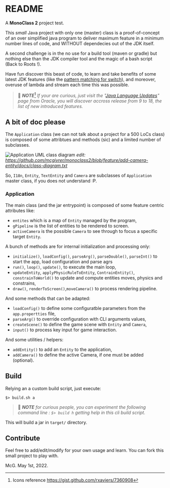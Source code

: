 # README

A **MonoClass 2** project test.

This _small_ Java project with only one (master) class is a proof-of-concept of an over simplified java program to deliver maximum feature in a minimum number lines of code, and WITHOUT dependecies out of the JDK itself.

A second challenge is in the no use for a build tool (maven or gradle) but nothing else than the JDK compiler tool and the magic of a bash script (Back to Roots !).

Have fun discover this beast of code, to learn and take benefits of some latest JDK features (like the [pattern matching for switch](https://openjdk.java.net/jeps/406 "ssee the official specification")), and moreover, overuse of lambda and stream each time this was possible.

> :blue_book: _**NOTE**_[^1]
> _If your are curious, just visit the "[Java Language Updates](https://docs.oracle.com/en/java/javase/18/language/java-language-changes.html "go to official source of information for Java evolution")" page from Oracle, you will discover accross release from 9 to 18, the list of new introduced features._
>
## A bit of doc please

The `Application` class (we can not talk about a project for a 500 LoCs class) is composed of some attribtues and methods (sic) and a limited number of subclasses.

![Application UML class diagram](http://www.plantuml.com/plantuml/proxy?cache=no&src=https://raw.githubusercontent.com/mcgivrer/monoclass2/feature/add-camera-entity/docs/class-diagram.txt?token=GHSAT0AAAAAABSBHBPSAECVR3Q5SNLJJVICYTJ3JGA "Class Diagram for Application and its subclasses")
_edit: https://github.com/mcgivrer/monoclass2/blob/feature/add-camera-entity/docs/class-diagram.txt_

So, `I18n`, `Entity`, `TextEntity` and `Camera` are subclasses of `Application` master class, if you does not understand :P.

### Application

The main class (and the jar entrypoint) is composed of some feature centric attributes like:

- `entites` which is a map of `Entity` managed by the program,
- `gPipeline` is the list of entities to be rendered to screen.
- `activeCamera` is the possible `Camera` to see through to focus a specific target `Entity`.

A bunch of methods are for internal initialization and processing only:

- `initialize()`, `loadConfig()`, `parseArg()`, `parseDouble()`, `parseInt()` to start the app, load configuration and parse agrs
- `run()`, `loop()`, `update()`,  to execute the main loop,
- `updateEntity`, `applyPhysicRuleToEntity`, `ContrainEntity()`, `constrainToWorld()` to update and compute entities moves, physics and constrains,
- `draw()`, `renderToScreen()`,`moveCamera()` to process rendering pipeline.

And some methods that can be adapted:

- `loadConfig()` to define some configuratble parameters from the `app.propertties` file,
- `parseArg()` to override configuration with CLI arguments values,
- `createScene()` to define the game scene with `Entity` and `Camera`,
- `input()` to process key input for game interaction.

And some utilities / helpers:

- `addEntity()` to add an `Entity` to the application,
- `addCamera()` to define the active Camera, if one must be added (optional).

## Build

Relying an a custom build script, just execute:

```shell
$> build.sh a
```

> :blue_book: _**NOTE**_
> _for curious people, you can experiment the following command line :
> `$> build h` 
> getting help in this cli build script._

This will build a jar in `target/` directory.

## Contribute

Feel free to add/edit/modify for your own usage and learn. You can fork this small project to play with.

McG. May 1st, 2022.

[^1]: Icons reference https://gist.github.com/rxaviers/7360908
